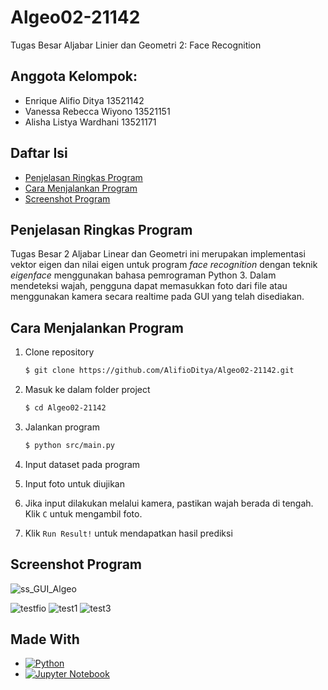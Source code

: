 # Algeo02-21142
Tugas Besar Aljabar Linier dan Geometri 2: Face Recognition

## Anggota Kelompok:
- Enrique Alifio Ditya 13521142
- Vanessa Rebecca Wiyono 13521151
- Alisha Listya Wardhani 13521171

## Daftar Isi
* [Penjelasan Ringkas Program](#penjelasan-ringkas-program)
* [Cara Menjalankan Program](#cara-menjalankan-program)
* [Screenshot Program](#screenshot-program)

## Penjelasan Ringkas Program
Tugas Besar 2 Aljabar Linear dan Geometri ini merupakan implementasi vektor eigen dan nilai eigen untuk program *face recognition* dengan teknik *eigenface* menggunakan bahasa pemrograman Python 3. Dalam mendeteksi wajah, pengguna dapat memasukkan foto dari file atau menggunakan kamera secara realtime pada GUI yang telah disediakan.

## Cara Menjalankan Program
1. Clone repository
    ```bash
    $ git clone https://github.com/AlifioDitya/Algeo02-21142.git
    ```
2. Masuk ke dalam folder project
    ```bash
    $ cd Algeo02-21142
    ```
3. Jalankan program
    ```bash
    $ python src/main.py
    ```
4. Input dataset pada program

5. Input foto untuk diujikan

6. Jika input dilakukan melalui kamera, pastikan wajah berada di tengah. Klik `C` untuk mengambil foto.

7. Klik `Run Result!` untuk mendapatkan hasil prediksi

## Screenshot Program
![ss_GUI_Algeo](https://user-images.githubusercontent.com/64979714/203269041-7099f18f-4be1-4286-a01e-193b0908e2b8.png)

![testfio](https://user-images.githubusercontent.com/64979714/203347874-8ebd8234-59ea-4100-8cd8-85c3586f01df.jpg)
![test1](https://user-images.githubusercontent.com/64979714/203269245-57db8d29-0b09-45fc-b7b2-31afa0033070.png)
![test3](https://user-images.githubusercontent.com/64979714/203269303-c92c4db1-3b22-4d8d-b889-7de72f67c062.png)

## Made With
* [![Python](https://img.shields.io/badge/python-3670A0?style=for-the-badge&logo=python&logoColor=ffdd54)](https://www.python.org/)
* [![Jupyter Notebook](https://img.shields.io/badge/jupyter-%23FA0F00.svg?style=for-the-badge&logo=jupyter&logoColor=white)](https://jupyter.org/try)
